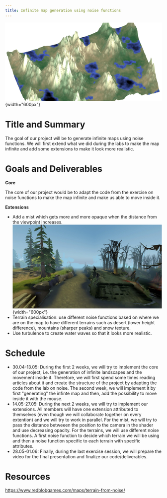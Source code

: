 ```yaml
---
title: Infinite map generation using noise functions
---
```


![Infinite map generation](images/landscape.png){width="600px"}

# Title and Summary

The goal of our project will be to generate infinite maps using noise functions. We will first extend what we did during the labs to make the map infinite and add some extensions to make it look more realistic.

# Goals and Deliverables

**Core**

The core of our project would be to adapt the code from the exercise on noise functions to make the map infinite and make us able to move inside it.

**Extensions**

* Add a mist which gets more and more opaque when the distance from the viewpoint increases.
![Example of mist](images/fog.png){width="600px"}
* Terrain specialisation: use different noise functions based on where we are on the map to have different terrains such as desert (lower height difference), mountains (sharper peaks) and snow texture.
* Use turbulence to create water waves so that it looks more realistic.

# Schedule

* 30.04-13.05: During the first 2 weeks, we will try to implement the core of our project, i.e. the generation of infinite landscapes and the movement inside it. Therefore, we will first spend some times reading articles about it and create the structure of the project by adapting the code from the lab on noise. The second week, we will implement it by first "generating" the infinte map and then, add the possibility to move inside it with the mouse.
* 14.05-27.05: During the next 2 weeks, we will try to implement our extensions. All members will have one extension attributed to themselves (even though we will collaborate together on every extention) and we will try to work in parallel. For the mist, we will try to pass the distance betweeen the position to the camera in the shader and use decreasing opacity. For the terrains, we will use different noise functions. A first noise function to decide which terrain we will be using and then a noise function specific to each terrain with specific attributes.
* 28.05-01.06: Finally, during the last exercise session, we will prepare the video for the final presentation and finalize our code/deliverables.


# Resources

https://www.redblobgames.com/maps/terrain-from-noise/
